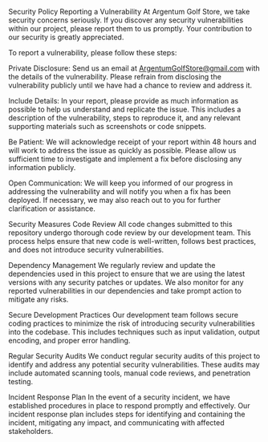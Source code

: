 Security Policy
Reporting a Vulnerability
At Argentum Golf Store, we take security concerns seriously. If you discover any security vulnerabilities within our project, please report them to us promptly. Your contribution to our security is greatly appreciated.

To report a vulnerability, please follow these steps:

Private Disclosure: Send us an email at ArgentumGolfStore@gmail.com with the details of the vulnerability. Please refrain from disclosing the vulnerability publicly until we have had a chance to review and address it.

Include Details: In your report, please provide as much information as possible to help us understand and replicate the issue. This includes a description of the vulnerability, steps to reproduce it, and any relevant supporting materials such as screenshots or code snippets.

Be Patient: We will acknowledge receipt of your report within 48 hours and will work to address the issue as quickly as possible. Please allow us sufficient time to investigate and implement a fix before disclosing any information publicly.

Open Communication: We will keep you informed of our progress in addressing the vulnerability and will notify you when a fix has been deployed. If necessary, we may also reach out to you for further clarification or assistance.

Security Measures
Code Review
All code changes submitted to this repository undergo thorough code review by our development team. This process helps ensure that new code is well-written, follows best practices, and does not introduce security vulnerabilities.

Dependency Management
We regularly review and update the dependencies used in this project to ensure that we are using the latest versions with any security patches or updates. We also monitor for any reported vulnerabilities in our dependencies and take prompt action to mitigate any risks.

Secure Development Practices
Our development team follows secure coding practices to minimize the risk of introducing security vulnerabilities into the codebase. This includes techniques such as input validation, output encoding, and proper error handling.

Regular Security Audits
We conduct regular security audits of this project to identify and address any potential security vulnerabilities. These audits may include automated scanning tools, manual code reviews, and penetration testing.

Incident Response Plan
In the event of a security incident, we have established procedures in place to respond promptly and effectively. Our incident response plan includes steps for identifying and containing the incident, mitigating any impact, and communicating with affected stakeholders.


